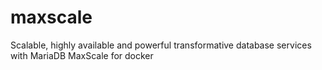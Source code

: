 # maxscale
Scalable, highly available and powerful transformative database services with MariaDB MaxScale for docker
